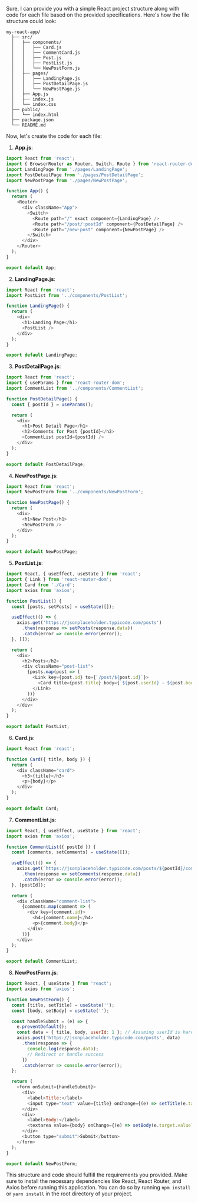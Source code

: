 Sure, I can provide you with a simple React project structure along with code for each file based on the provided specifications. Here's how the file structure could look:

```
my-react-app/
  ├── src/
  │   ├── components/
  │   │   ├── Card.js
  │   │   ├── CommentCard.js
  │   │   ├── Post.js
  │   │   ├── PostList.js
  │   │   └── NewPostForm.js
  │   ├── pages/
  │   │   ├── LandingPage.js
  │   │   ├── PostDetailPage.js
  │   │   └── NewPostPage.js
  │   ├── App.js
  │   ├── index.js
  │   └── index.css
  ├── public/
  │   └── index.html
  ├── package.json
  └── README.md
```

Now, let's create the code for each file:

1. **App.js**:

```javascript
import React from 'react';
import { BrowserRouter as Router, Switch, Route } from 'react-router-dom';
import LandingPage from './pages/LandingPage';
import PostDetailPage from './pages/PostDetailPage';
import NewPostPage from './pages/NewPostPage';

function App() {
  return (
    <Router>
      <div className="App">
        <Switch>
          <Route path="/" exact component={LandingPage} />
          <Route path="/post/:postId" component={PostDetailPage} />
          <Route path="/new-post" component={NewPostPage} />
        </Switch>
      </div>
    </Router>
  );
}

export default App;
```

2. **LandingPage.js**:

```javascript
import React from 'react';
import PostList from '../components/PostList';

function LandingPage() {
  return (
    <div>
      <h1>Landing Page</h1>
      <PostList />
    </div>
  );
}

export default LandingPage;
```

3. **PostDetailPage.js**:

```javascript
import React from 'react';
import { useParams } from 'react-router-dom';
import CommentList from '../components/CommentList';

function PostDetailPage() {
  const { postId } = useParams();

  return (
    <div>
      <h1>Post Detail Page</h1>
      <h2>Comments for Post {postId}</h2>
      <CommentList postId={postId} />
    </div>
  );
}

export default PostDetailPage;
```

4. **NewPostPage.js**:

```javascript
import React from 'react';
import NewPostForm from '../components/NewPostForm';

function NewPostPage() {
  return (
    <div>
      <h1>New Post</h1>
      <NewPostForm />
    </div>
  );
}

export default NewPostPage;
```

5. **PostList.js**:

```javascript
import React, { useEffect, useState } from 'react';
import { Link } from 'react-router-dom';
import Card from './Card';
import axios from 'axios';

function PostList() {
  const [posts, setPosts] = useState([]);

  useEffect(() => {
    axios.get('https://jsonplaceholder.typicode.com/posts')
      .then(response => setPosts(response.data))
      .catch(error => console.error(error));
  }, []);

  return (
    <div>
      <h2>Posts</h2>
      <div className="post-list">
        {posts.map(post => (
          <Link key={post.id} to={`/post/${post.id}`}>
            <Card title={post.title} body={`${post.userId} - ${post.body}`} />
          </Link>
        ))}
      </div>
    </div>
  );
}

export default PostList;
```

6. **Card.js**:

```javascript
import React from 'react';

function Card({ title, body }) {
  return (
    <div className="card">
      <h3>{title}</h3>
      <p>{body}</p>
    </div>
  );
}

export default Card;
```

7. **CommentList.js**:

```javascript
import React, { useEffect, useState } from 'react';
import axios from 'axios';

function CommentList({ postId }) {
  const [comments, setComments] = useState([]);

  useEffect(() => {
    axios.get(`https://jsonplaceholder.typicode.com/posts/${postId}/comments`)
      .then(response => setComments(response.data))
      .catch(error => console.error(error));
  }, [postId]);

  return (
    <div className="comment-list">
      {comments.map(comment => (
        <div key={comment.id}>
          <h4>{comment.name}</h4>
          <p>{comment.body}</p>
        </div>
      ))}
    </div>
  );
}

export default CommentList;
```

8. **NewPostForm.js**:

```javascript
import React, { useState } from 'react';
import axios from 'axios';

function NewPostForm() {
  const [title, setTitle] = useState('');
  const [body, setBody] = useState('');

  const handleSubmit = (e) => {
    e.preventDefault();
    const data = { title, body, userId: 1 }; // Assuming userId is hardcoded to 1 for simplicity
    axios.post('https://jsonplaceholder.typicode.com/posts', data)
      .then(response => {
        console.log(response.data);
        // Redirect or handle success
      })
      .catch(error => console.error(error));
  };

  return (
    <form onSubmit={handleSubmit}>
      <div>
        <label>Title:</label>
        <input type="text" value={title} onChange={(e) => setTitle(e.target.value)} />
      </div>
      <div>
        <label>Body:</label>
        <textarea value={body} onChange={(e) => setBody(e.target.value)} />
      </div>
      <button type="submit">Submit</button>
    </form>
  );
}

export default NewPostForm;
```

This structure and code should fulfill the requirements you provided. Make sure to install the necessary dependencies like React, React Router, and Axios before running this application. You can do so by running `npm install` or `yarn install` in the root directory of your project.